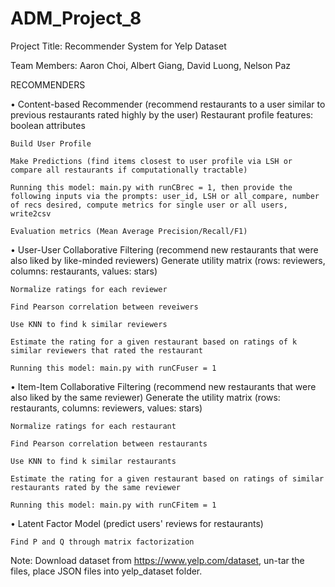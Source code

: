 # ADM_Project_8
 
Project Title: Recommender System for Yelp Dataset

Team Members: Aaron Choi, Albert Giang, David Luong, Nelson Paz

RECOMMENDERS

•	Content-based Recommender (recommend restaurants to a user similar to previous restaurants rated highly by the user)
    Restaurant profile features: boolean attributes
    
    Build User Profile
    
    Make Predictions (find items closest to user profile via LSH or compare all restaurants if computationally tractable)
    
    Running this model: main.py with runCBrec = 1, then provide the following inputs via the prompts: user_id, LSH or all_compare, number of recs desired, compute metrics for single user or all users, write2csv
    
    Evaluation metrics (Mean Average Precision/Recall/F1)
    
    
•	User-User Collaborative Filtering (recommend new restaurants that were also liked by like-minded reviewers)
    Generate utility matrix (rows: reviewers, columns: restaurants, values: stars)
    
    Normalize ratings for each reviewer
    
    Find Pearson correlation between reveiwers
    
    Use KNN to find k similar reviewers
    
    Estimate the rating for a given restaurant based on ratings of k similar reviewers that rated the restaurant

    Running this model: main.py with runCFuser = 1
    
•	Item-Item Collaborative Filtering (recommend new restaurants that were also liked by the same reviewer)
    Generate the utility matrix (rows: restaurants, columns: reviewers, values: stars)
    
    Normalize ratings for each restaurant
    
    Find Pearson correlation between restaurants
    
    Use KNN to find k similar restaurants 
    
    Estimate the rating for a given restaurant based on ratings of similar restaurants rated by the same reviewer

    Running this model: main.py with runCFitem = 1

•	Latent Factor Model (predict users' reviews for restaurants)

    Find P and Q through matrix factorization

Note: Download dataset from https://www.yelp.com/dataset, un-tar the files, place JSON files into yelp_dataset folder.
